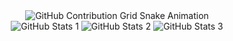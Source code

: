 <div align="center">
    <img src="https://raw.githubusercontent.com/hnfdm/hnfdm/output/github-contribution-grid-snake.svg" alt="GitHub Contribution Grid Snake Animation"/>
</div>
<div align="center">
    <img src="https://github-profile-summary-cards.vercel.app/api/cards/profile-details?username=hnfdm&theme=github_dark" alt="GitHub Stats 1"/>
    <img src="http://github-profile-summary-cards.vercel.app/api/cards/repos-per-language?username=hnfdm&theme=github_dark" alt="GitHub Stats 2"/>
    <img src="http://github-profile-summary-cards.vercel.app/api/cards/stats?username=hnfdm&theme=github_dark" alt="GitHub Stats 3"/>
</div>

<!--
**hnfdm/hnfdm** is a ✨ _special_ ✨ repository because its `README.md` (this file) appears on your GitHub profile.

Here are some ideas to get you started:

- 🔭 I’m currently working on ...
- 🌱 I’m currently learning ...
- 👯 I’m looking to collaborate on ...
- 🤔 I’m looking for help with ...
- 💬 Ask me about ...
- 📫 How to reach me: ...
- 😄 Pronouns: ...
- ⚡ Fun fact: ...
-->
